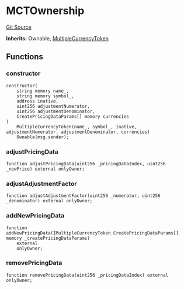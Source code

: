 # MCTOwnership
[Git Source](https://github.com//PermissionlessGames/degen-casino/blob/cf1c5ca470c688d20285ece4b239db87eca65887/src/token/ERC20/extensions/MCTOwnership.sol)

**Inherits:**
Ownable, [MultipleCurrencyToken](/src/token/ERC20/MultipleCurrencyToken.sol/contract.MultipleCurrencyToken.md)


## Functions
### constructor


```solidity
constructor(
    string memory name_,
    string memory symbol_,
    address inative,
    uint256 adjustmentNumerator,
    uint256 adjustmentDenominator,
    CreatePricingDataParams[] memory currencies
)
    MultipleCurrencyToken(name_, symbol_, inative, adjustmentNumerator, adjustmentDenominator, currencies)
    Ownable(msg.sender);
```

### adjustPricingData


```solidity
function adjustPricingData(uint256 _pricingDataIndex, uint256 _newPrice) external onlyOwner;
```

### adjustAdjustmentFactor


```solidity
function adjustAdjustmentFactor(uint256 _numerator, uint256 _denominator) external onlyOwner;
```

### addNewPricingData


```solidity
function addNewPricingData(IMultipleCurrencyToken.CreatePricingDataParams[] memory _createPricingDataParams)
    external
    onlyOwner;
```

### removePricingData


```solidity
function removePricingData(uint256 _pricingDataIndex) external onlyOwner;
```

